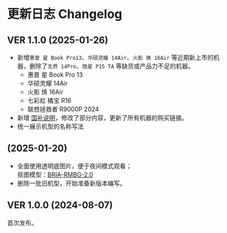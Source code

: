 # 更新日志 Changelog

## VER 1.1.0 (2025-01-26)

- 新增`惠普 星 Book Pro13`、`华硕灵耀 14Air`、`火影 焕 16Air` 等近期新上市的机器，删除了`无界 14Pro`、`隐星 P15 TA` 等缺货或产品力不足的机器。
  - 惠普 星 Book Pro 13
  - 华硕灵耀 14Air
  - 火影 焕 16Air
  - 七彩虹 橘宝 R16
  - 联想拯救者 R9000P 2024
- 新增 [国补说明](/introduction/购买#国补)，修改了部分内容，更新了所有机器的购买链接。
- 统一展示机型的名称写法

## (2025-01-20)

- 全面使用透明底图片，便于夜间模式观看；<br/>
  抠图模型：[BRIA-RMBG-2.0](https://huggingface.co/spaces/briaai/BRIA-RMBG-2.0)
- 删除一批旧机型，开始准备新版本编写。

## VER 1.0.0 (2024-08-07)

首次发布。
